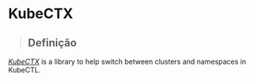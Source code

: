# KubeCTX

> ## **Definição**

[_KubeCTX_](https://github.com/ahmetb/kubectx) is a library to help switch between clusters and namespaces in KubeCTL. 
